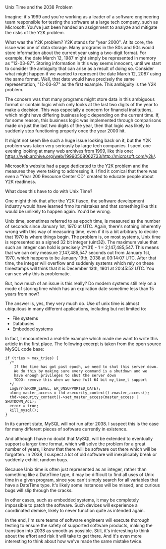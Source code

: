 Unix Time and the 2038 Problem

Imagine: it's 1999 and you're working as a leader of a software engineering team responsible for testing the software at a large tech company, such as Microsoft. You've just been handed an assignment to analyze and mitigate the risks of the Y2K problem.

What was the Y2K problem? Y2K stands for "year 2000". At its core, the issue was one of data storage. Many programs in the 80s and 90s would store information about the current year using a two-digit format. For example, the date March 12, 1987 might simply be represented in memory as "12-03-87". Storing information in this way seems innocent, until we start to consider the ambiguity that can arise as a result of doing so. Consider what might happen if we wanted to represent the date March 12, 2087 using the same format. Well, that date would have precisely the same representation, "12-03-87" as the first example. This ambiguity is the Y2K problem.

The concern was that many programs might store data in this ambiguous format or contain logic which only looks at the last two digits of the year to make a decision. This was especially a concern for financial institutions, which might have differing business logic depending on the current time. If, for some reason, this business logic was implemented through comparisons made on just the last two digits of the year, then that logic was likely to suddenly stop functioning properly once the year 2000 hit.

It might not seem like such a huge issue looking back on it, but the Y2K problem was taken very seriously by large tech companies. I spent one evening looking at many web archives from 1999, like this one: https://web.archive.org/web/19990508062733/http://microsoft.com/y2k/.

Microsoft's website had a page dedicated to the Y2K problem and the measures they were taking to addressing it. I find it comical that there was even a "Year 200 Resource Center CD" created to educate people about Y2K readiness.

What does this have to do with Unix Time?

One might think that after the Y2K fiasco, the software development industry would have learned frmo its mistakes and that something like this would be unlikely to happen again. You'd be wrong.

Unix time, sometimes referred to as epoch time, is measured as the number of seconds since January 1st, 1970 at UTC. Again, there's nothing inherently wrong with this way of measuring time, even if it is a bit arbitrary to decide that 1970 is where things begin. The problem is, on most systems, Unix time is represented as a signed 32 bit integer (uint32). The maximum value that such an integer can hold is precisely 2^(31) - 1 = 2,147,485,547. This means that we can only measure 2,147,485,547 seconds out from January 1st, 1970, which happens to be January 19th, 2038 at 03:14:07 UTC. After that time, the integer will overflow and suddenly systems which rely on these timestamps will think that it is December 13th, 1901 at 20:45:52 UTC. You can see why this is problematic.

But, how much of an issue is this really? Do modern systems still rely on a mode of storing time which has an expiration date sometime less than 15 years from now?

The answer is, yes, they very much do. Use of unix time is almost ubiquitous in many different applications, including but not limited to:

- File systems
- Databases
- Embedded systems

In fact, I encountered a real-life example which made me want to write this article in the first place. The following excerpt is taken from the open source MySQL code base:

```
if (tries > max_tries) {
  /*
    If the time has got past epoch, we need to shut this server down.
    We do this by making sure every command is a shutdown and we
    have enough privileges to shut the server down
    TODO: remove this when we have full 64 bit my_time_t support
  */
  LogErr(ERROR_LEVEL, ER_UNSUPPORTED_DATE);
  ulong master_access = thd->security_context()->master_access();
  thd->security_context()->set_master_access(master_access | SHUTDOWN_ACL);
  error = true;
  kill_mysql();
}
```

In its current state, MySQL will not run after 2038. I suspect this is the case for many different pieces of software currently in existence.

And although I have no doubt that MySQL will be extended to eventually support a larger time format, which will solve the problem for a great number of years, I know that there will be software out there which will be forgotten. In 2038, I suspect a lot of old software will inexplicably break or suddenly exhibit random bugs.

Because Unix time is often just represented as an integer, rather than something like a DateTime type, it may be difficult to find all uses of Unix time in a given program, since you can't simply search for all variables that have a DateTime type. It's likely some instances will be missed, and curious bugs will slip through the cracks.

In other cases, such as embedded systems, it may be completely impossible to patch the software. Such devices will experience a coordinated demise, likely to never function quite as intended again.

In the end, I'm sure teams of software engineers will execute thorough testing to ensure the safety of supported software products, making the transition into 2038 as smooth as possible. Still, it's interesting to think about the effort and risk it will take to get there. And it's even more interesting to think about how we've made the same mistake twice.
